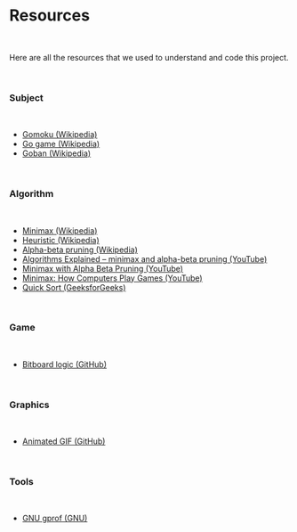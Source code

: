 # Resources

<br>

Here are all the resources that we used to understand and code this project.

<br>

### Subject

<br>

- [Gomoku (Wikipedia)](https://en.wikipedia.org/wiki/Gomoku)
- [Go game (Wikipedia)](https://en.wikipedia.org/wiki/Go_%28game%29)
- [Goban (Wikipedia)](https://en.wikipedia.org/wiki/Go_equipment#Board)

<br>

### Algorithm

<br>

- [Minimax (Wikipedia)](https://en.wikipedia.org/wiki/Minimax)
- [Heuristic (Wikipedia)](https://en.wikipedia.org/wiki/Heuristic_(computer_science))
- [Alpha-beta pruning (Wikipedia)](https://en.wikipedia.org/wiki/Alpha%E2%80%93beta_pruning)
- [Algorithms Explained – minimax and alpha-beta pruning (YouTube)](https://www.youtube.com/watch?v=l-hh51ncgDI)
- [Minimax with Alpha Beta Pruning (YouTube)](https://www.youtube.com/watch?v=zp3VMe0Jpf8&t=603s)
- [Minimax: How Computers Play Games (YouTube)](https://www.youtube.com/watch?v=SLgZhpDsrfc)
- [Quick Sort (GeeksforGeeks)](https://www.geeksforgeeks.org/quick-sort-algorithm/)

<br>

### Game

<br>

- [Bitboard logic (GitHub)](https://github.com/wwatkins42/gomoku/blob/master/include/BitBoard.hpp)

<br>

### Graphics

<br>

- [Animated GIF (GitHub)](https://github.com/SFML/SFML/wiki/Source:-Animated-GIF)

<br>

### Tools

<br>

- [GNU gprof (GNU)](https://ftp.gnu.org/old-gnu/Manuals/gprof-2.9.1/html_mono/gprof.html)
